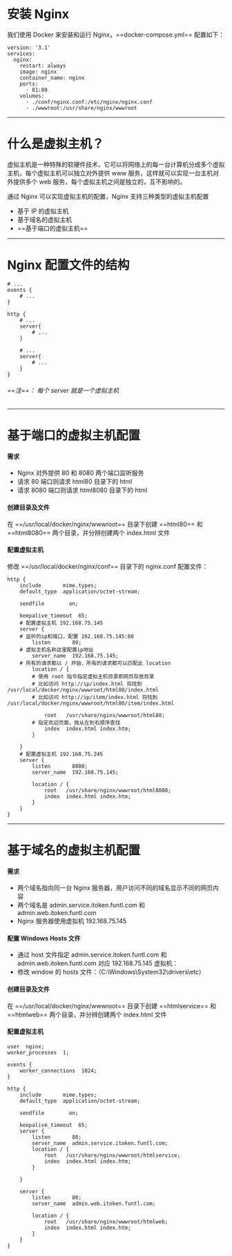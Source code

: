 # 安装 Nginx

我们使用 Docker 来安装和运行 Nginx，==docker-compose.yml== 配置如下：


```
version: '3.1'
services:
  nginx:
    restart: always
    image: nginx
    container_name: nginx
    ports:
      - 81:80
    volumes:
      - ./conf/nginx.conf:/etc/nginx/nginx.conf
      - ./wwwroot:/usr/share/nginx/wwwroot
```

---

# 什么是虚拟主机？

虚拟主机是一种特殊的软硬件技术，它可以将网络上的每一台计算机分成多个虚拟主机，每个虚拟主机可以独立对外提供 www 服务，这样就可以实现一台主机对外提供多个 web 服务，每个虚拟主机之间是独立的，互不影响的。

通过 Nginx 可以实现虚拟主机的配置，Nginx 支持三种类型的虚拟主机配置

- 基于 IP 的虚拟主机
- 基于域名的虚拟主机
- ==基于端口的虚拟主机==

---

# Nginx 配置文件的结构


```
# ...
events {
    # ...
}

http {
    # ...
    server{
        # ...
    }

    # ...
    server{
        # ...
    }
}
```
###### ==注==： 每个 server 就是一个虚拟主机

---

# 基于端口的虚拟主机配置

#### 需求

- Nginx 对外提供 80 和 8080 两个端口监听服务
- 请求 80 端口则请求 html80 目录下的 html
- 请求 8080 端口则请求 html8080 目录下的 html

#### 创建目录及文件

在 ==/usr/local/docker/nginx/wwwroot== 目录下创建 ==html80== 和 ==html8080== 两个目录，并分辨创建两个 index.html 文件

#### 配置虚拟主机

修改 ==/usr/local/docker/nginx/conf== 目录下的 nginx.conf 配置文件：


```
http {
    include       mime.types;
    default_type  application/octet-stream;

    sendfile        on;

    keepalive_timeout  65;
    # 配置虚拟主机 192.168.75.145
    server {
    # 监听的ip和端口，配置 192.168.75.145:80
        listen       80;
    # 虚拟主机名称这里配置ip地址
        server_name  192.168.75.145;
    # 所有的请求都以 / 开始，所有的请求都可以匹配此 location
        location / {
        # 使用 root 指令指定虚拟主机目录即网页存放目录
        # 比如访问 http://ip/index.html 将找到 /usr/local/docker/nginx/wwwroot/html80/index.html
        # 比如访问 http://ip/item/index.html 将找到 /usr/local/docker/nginx/wwwroot/html80/item/index.html

            root   /usr/share/nginx/wwwroot/html80;
        # 指定欢迎页面，按从左到右顺序查找
            index  index.html index.htm;
        }

    }
    # 配置虚拟主机 192.168.75.245
    server {
        listen       8080;
        server_name  192.168.75.145;

        location / {
            root   /usr/share/nginx/wwwroot/html8080;
            index  index.html index.htm;
        }
    }
}
```

---

# 基于域名的虚拟主机配置

#### 需求

- 两个域名指向同一台 Nginx 服务器，用户访问不同的域名显示不同的网页内容
- 两个域名是 admin.service.itoken.funtl.com 和 admin.web.itoken.funtl.com
- Nginx 服务器使用虚拟机 192.168.75.145

#### 配置 Windows Hosts 文件
 
- 通过 host 文件指定 admin.service.itoken.funtl.com 和 admin.web.itoken.funtl.com 对应 192.168.75.145 虚拟机：
- 修改 window 的 hosts 文件：（C:\Windows\System32\drivers\etc）

#### 创建目录及文件

在 ==/usr/local/docker/nginx/wwwroot== 目录下创建 ==htmlservice== 和 ==htmlweb== 两个目录，并分辨创建两个 index.html 文件

#### 配置虚拟主机


```
user  nginx;
worker_processes  1;

events {
    worker_connections  1024;
}

http {
    include       mime.types;
    default_type  application/octet-stream;

    sendfile        on;

    keepalive_timeout  65;
    server {
        listen       80;
        server_name  admin.service.itoken.funtl.com;
        location / {
            root   /usr/share/nginx/wwwroot/htmlservice;
            index  index.html index.htm;
        }

    }

    server {
        listen       80;
        server_name  admin.web.itoken.funtl.com;

        location / {
            root   /usr/share/nginx/wwwroot/htmlweb;
            index  index.html index.htm;
        }
    }
}
```





































